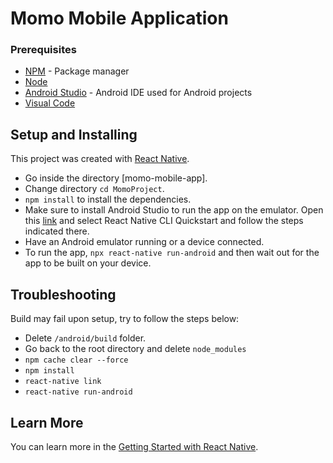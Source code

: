 # Momo Mobile Application

### Prerequisites

* [NPM](https://www.npmjs.com/) - Package manager
* [Node](https://nodejs.org/en/)
* [Android Studio](https://developer.android.com/studio/) - Android IDE used for Android projects
* [Visual Code](https://code.visualstudio.com/downloadhttps://code.visualstudio.com/download)


## Setup and Installing

This project was created with [React Native](https://facebook.github.io/react-native/).

* Go inside the directory [momo-mobile-app].
* Change directory `cd MomoProject`.
* `npm install` to install the dependencies.
* Make sure to install Android Studio to run the app on the emulator. Open this [link](https://facebook.github.io/react-native/docs/getting-started) and select React Native CLI Quickstart and follow the steps indicated there.
* Have an Android emulator running or a device connected.
* To run the app, `npx react-native run-android` and then wait out for the app to be built on your device.

## Troubleshooting

Build may fail upon setup, try to follow the steps below:

* Delete `/android/build` folder.
* Go back to the root directory and delete `node_modules`
* `npm cache clear --force`
* `npm install`
* `react-native link`
* `react-native run-android`



## Learn More

You can learn more in the [Getting Started with React Native](https://facebook.github.io/react-native/docs/getting-started).
